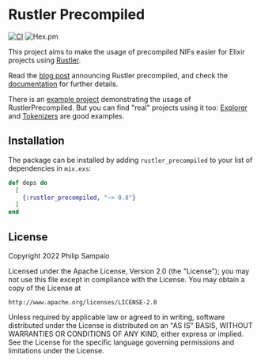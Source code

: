 # Rustler Precompiled

[![CI](https://github.com/philss/rustler_precompiled/actions/workflows/ci.yml/badge.svg)](https://github.com/philss/rustler_precompiled/actions/workflows/ci.yml)
![Hex.pm](https://img.shields.io/hexpm/v/rustler_precompiled)

This project aims to make the usage of precompiled NIFs easier
for Elixir projects using [Rustler](https://github.com/rusterlium/rustler).

Read the [blog post](https://dashbit.co/blog/rustler-precompiled) announcing Rustler precompiled, and
check the [documentation](https://hexdocs.pm/rustler_precompiled) for further details.

There is an [example project](https://github.com/philss/rustler_precompilation_example) demonstrating
the usage of RustlerPrecompiled.
But you can find "real" projects using it too: [Explorer](https://github.com/elixir-nx/explorer) and
[Tokenizers](https://github.com/elixir-nx/tokenizers) are good examples.

## Installation

The package can be installed by adding `rustler_precompiled` to your
list of dependencies in `mix.exs`:

```elixir
def deps do
  [
    {:rustler_precompiled, "~> 0.8"}
  ]
end
```

## License

Copyright 2022 Philip Sampaio

Licensed under the Apache License, Version 2.0 (the "License");
you may not use this file except in compliance with the License.
You may obtain a copy of the License at

    http://www.apache.org/licenses/LICENSE-2.0

Unless required by applicable law or agreed to in writing, software
distributed under the License is distributed on an "AS IS" BASIS,
WITHOUT WARRANTIES OR CONDITIONS OF ANY KIND, either express or implied.
See the License for the specific language governing permissions and
limitations under the License.
